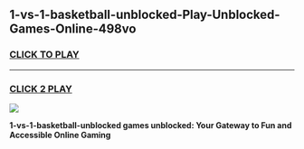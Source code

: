 
## 1-vs-1-basketball-unblocked-Play-Unblocked-Games-Online-498vo
<h3>
<a href="https://premium76.site?title=1-vs-1-basketball-unblocked&ref=24A">CLICK TO PLAY</a></h3>
<hr>

<h3>
<a href="https://premium76.site?title=1-vs-1-basketball-unblocked&ref=24A">CLICK 2 PLAY</a>
  
</h3>

<a href="https://premium76.site?title=1-vs-1-basketball-unblocked&ref=24A"><img src="https://clearcache.store/games.png"></a>


**1-vs-1-basketball-unblocked games unblocked: Your Gateway to Fun and Accessible Online Gaming**
